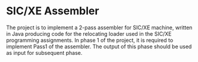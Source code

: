 # SIC/XE Assembler
The project is to implement a 2-pass assembler for SIC/XE machine, written in
Java producing code for the relocating loader used in the SIC/XE
programming assignments.
In phase 1 of the project, it is required to implement Pass1 of the assembler. The
output of this phase should be used as input for subsequent phase.